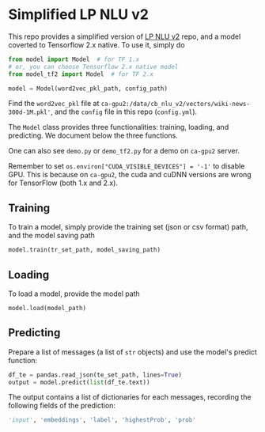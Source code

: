 # Simplified LP NLU v2

This repo provides a simplified version of [LP NLU v2](https://lpgithub.dev.lprnd.net/BotCentral/cb_nlu_v2) repo, and a model coverted to Tensorflow 2.x native. To use it, simply do

```python
from model import Model  # for TF 1.x
# or, you can choose Tensorflow 2.x native model
from model_tf2 import Model  # for TF 2.x

model = Model(word2vec_pkl_path, config_path)
```

Find the `word2vec_pkl` file at `ca-gpu2:/data/cb_nlu_v2/vectors/wiki-news-300d-1M.pkl'`, and the `config` file in this repo (`config.yml`).

The `Model` class provides three functionalities: training, loading, and predicting. We document below the three functions. 

One can also see `demo.py` or `demo_tf2.py` for a demo on `ca-gpu2` server.

Remember to set `os.environ["CUDA_VISIBLE_DEVICES"] = '-1'`  to disable GPU. This is because on `ca-gpu2`, the cuda and cuDNN versions are wrong for TensorFlow (both 1.x and 2.x).

## Training

To train a model, simply provide the training set (json or csv format) path, and the model saving path

```python
model.train(tr_set_path, model_saving_path)
```

## Loading

To load a model, provide the model path

```python
model.load(model_path)
```

## Predicting

Prepare a list of messages (a list of `str` objects) and use the model's predict function:

```python
df_te = pandas.read_json(te_set_path, lines=True)
output = model.predict(list(df_te.text))
```

The output contains a list of dictionaries for each messages, recording the following fields of the prediction:

```python
'input', 'embeddings', 'label', 'highestProb', 'prob'
```

